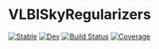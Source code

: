 # VLBISkyRegularizers

[![Stable](https://img.shields.io/badge/docs-stable-blue.svg)](https://EHTJulia.github.io/VLBISkyRegularizers.jl/stable/)
[![Dev](https://img.shields.io/badge/docs-dev-blue.svg)](https://EHTJulia.github.io/VLBISkyRegularizers.jl/dev/)
[![Build Status](https://github.com/EHTJulia/VLBISkyRegularizers.jl/actions/workflows/CI.yml/badge.svg?branch=main)](https://github.com/EHTJulia/VLBISkyRegularizers.jl/actions/workflows/CI.yml?query=branch%3Amain)
[![Coverage](https://codecov.io/gh/EHTJulia/VLBISkyRegularizers.jl/branch/main/graph/badge.svg)](https://codecov.io/gh/EHTJulia/VLBISkyRegularizers.jl)

